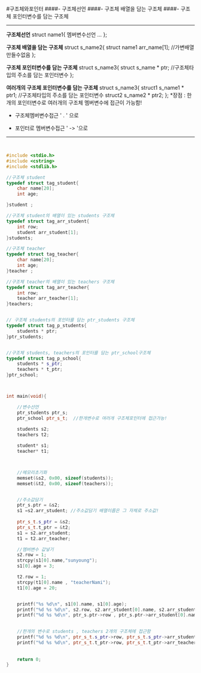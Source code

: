 #구조체와포인터
####- 구조체선언
####- 구조체 배열을 담는 구조체
####- 구조체 포인터변수를 담는 구조체

---
**구조체선언**
struct name1{
    멤버변수선언
    ...
};

**구조체 배열을 담는 구조체**
struct s_name2{
    struct name1 arr_name[1];  //가변배열만들수없음
};

**구조체 포인터변수를 담는 구조체**
struct s_name3{
    struct s_name * ptr;  //구조체타입의 주소를 담는 포인터변수
};

**여러개의 구조체 포인터변수를 담는 구조체**
struct s_name3{
    struct1 s_name1 * ptr1;  //구조체타입의 주소를 담는 포인터변수
	struct2 s_name2 * ptr2;
};
*장점 : 한개의 포인터변수로 여러개의 구조체 멤버변수에 접근이 가능함!


- 구조체멤버변수접근
' . ' 으로

- 포인터로 멤버변수접근
' -> '으로

---

```cpp


#include <stdio.h>
#include <cstring>
#include <stdlib.h>

//구조체 student
typedef struct tag_student{
	char name[20];
	int age;

}student ;

//구조체 student의 배열이 있는 students 구조체
typedef struct tag_arr_student{
	int row;
	student arr_student[1];
}students;

//구조체 teacher
typedef struct tag_teacher{
	char name[20];
	int age;
}teacher ;

//구조체 teacher의 배열이 있는 teachers 구조체
typedef struct tag_arr_teacher{
	int row;
	teacher arr_teacher[1];
}teachers;


// 구조체 students의 포인터를 담는 ptr_students 구조체
typedef struct tag_p_students{
	students * ptr;
}ptr_students;


//구조체 students, teachers의 포인터를 담는 ptr_school구조체
typedef struct tag_p_school{
	students * s_ptr;
	teachers * t_ptr;
}ptr_school;



int main(void){

	//변수선언
	ptr_students ptr_s;
	ptr_school ptr_s_t;  //한개변수로 여러개 구조체포인터에 접근가능!
	
	students s2; 
	teachers t2;

	student* s1;
	teacher* t1;



	//메모리초기화
	memset(&s2, 0x00, sizeof(students));  
	memset(&t2, 0x00, sizeof(teachers));  


	//주소값담기
	ptr_s.ptr = &s2; 
	s1 =s2.arr_student; //주소값담기 배열이름은 그 자체로 주소값!
	
	ptr_s_t.s_ptr = &s2;
	ptr_s_t.t_ptr = &t2;
	s1 = s2.arr_student;
	t1 = t2.arr_teacher;

	//멤버변수 값넣기
	s2.row = 1;
	strcpy(s1[0].name,"sunyoung");
	s1[0].age = 3;

	t2.row = 1;
	strcpy(t1[0].name , "teacherNami");
	t1[0].age = 20;


	printf("%s %d\n", s1[0].name, s1[0].age);
	printf("%d %s %d\n", s2.row, s2.arr_student[0].name, s2.arr_student[0].age);  //멤버변수 . 접근
	printf("%d %s %d\n", ptr_s.ptr->row , ptr_s.ptr->arr_student[0].name, ptr_s.ptr->arr_student[0].age); //멤버변수 -> 접근
	

	//한개의 변수로 students , teachers 2개의 구조체에 접근함
	printf("%d %s %d\n", ptr_s_t.s_ptr->row, ptr_s_t.s_ptr->arr_student[0].name, ptr_s_t.s_ptr->arr_student[0].age); 
	printf("%d %s %d\n", ptr_s_t.t_ptr->row, ptr_s_t.t_ptr->arr_teacher[0].name, ptr_s_t.t_ptr->arr_teacher[0].age); 
	
	
	return 0;
}


```